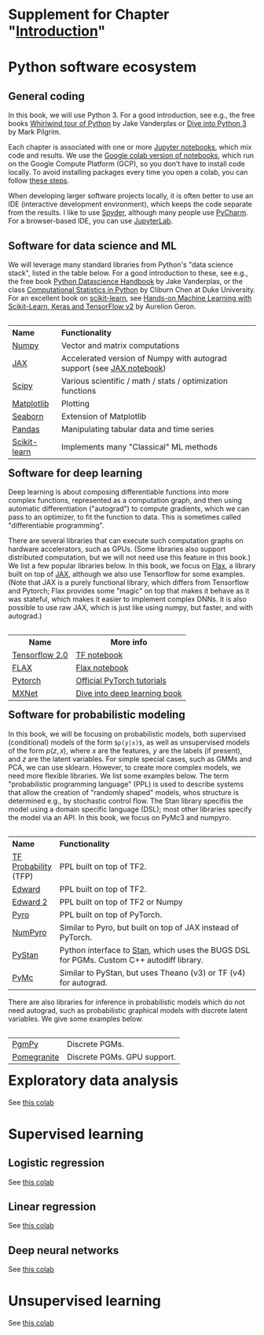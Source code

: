 # Supplement for Chapter "[Introduction](https://htmlpreview.github.io/?https://github.com/probml/pyprobml/blob/master/chapters/intro/intro.html)"

# Python software ecosystem

## General coding

In this book, we will use Python 3.
For a good introduction, see e.g., the free books [Whirlwind tour of Python](https://github.com/jakevdp/WhirlwindTourOfPython)  by Jake Vanderplas or [Dive into Python 3](https://www.diveinto.org/python3/table-of-contents.html) by Mark Pilgrim.

Each chapter is associated with one or more
 <a href="https://jupyter.org/">Jupyter notebooks</a>,
which mix code and results.
We use the [Google colab version of notebooks](https://colab.research.google.com/), which run on the Google Compute Platform (GCP),
so you don't have to install code locally.
To avoid installing packages every time you open a colab,
you can follow [these steps](https://stackoverflow.com/questions/55253498/how-do-i-install-a-library-permanently-in-colab).


When developing larger software projects locally, it is often better to use an 
 IDE (interactive development environment),
 which keeps the code separate from the results.
I like to use 
<a href="https://www.spyder-ide.org">Spyder</a>,
although many people use
<a href="https://www.jetbrains.com/pycharm/">PyCharm</a>.
For a browser-based IDE, you can use
<a href="https://github.com/jupyterlab/jupyterlab">JupyterLab</a>.

## Software for data science and ML

We will leverage many standard libraries from Python's "data science stack", listed in the table below.
For a good introduction to these, see e.g., the free book [Python Datascience Handbook](https://github.com/jakevdp/PythonDataScienceHandbook) by Jake Vanderplas,
or the class [Computational Statistics in Python](http://people.duke.edu/~ccc14/sta-663-2019/)  by Cliburn Chen at Duke University. For an excellent book on [scikit-learn](https://scikit-learn.org/stable/), see [Hands-on Machine Learning with Scikit-Learn, Keras and TensorFlow v2](https://github.com/ageron/handson-ml2) by Aurelion Geron.

<table align="left">
<tr>
<th style="text-align:left">Name</th>
<th  style="text-align:left">Functionality</th>
<tr>
    <td  style="text-align:left"> <a href="http://www.numpy.org">Numpy</a>
<td  style="text-align:left"> Vector and matrix computations
 <tr>
         <td> <a href="http://github.com/google/jax">JAX</a>
            <td>Accelerated version of Numpy with autograd support
             (see
              <a href="https://colab.research.google.com/github/probml/pyprobml/blob/master/notebooks/intro/jax.ipynb">JAX notebook</a>)
<tr>
    <td style="text-align:left"> <a href="http://www.scipy.org">Scipy</a>
<td style="text-align:left"> Various scientific / math / stats / optimization functions    
<tr>
    <td style="text-align:left"> <a href="http://matplotlib.org">Matplotlib</a>
<td style="text-align:left"> Plotting
<tr>
    <td style="text-align:left"> <a href="https://seaborn.pydata.org/">Seaborn</a>
        <td style="text-align:left"> Extension of Matplotlib
<tr>
<td style="text-align:left"> <a href="http://pandas.pydata.org">Pandas</a>
<td style="text-align:left"> Manipulating tabular data and time series
<tr>
    <td style="text-align:left"> <a href="http://scikit-learn.org">Scikit-learn</a>
    <td style="text-align:left"> Implements many "Classical" ML methods </td>
</tr>
</table>
         
## Software for deep learning <a class="anchor" id="DL"></a>


Deep learning is about composing differentiable functions into more complex functions, represented as a computation graph, and then using automatic differentiation ("autograd") to compute gradients, which we can pass to an optimizer, to fit the function to data. This is sometimes called "differentiable programming".

There are several libraries that can execute such computation graphs on hardware accelerators, such as GPUs. (Some libraries also support distributed computation, but we will not need use this feature in this book.) We list a few popular libraries below.  In this book, we focus on [Flax](https://github.com/google/flax), a library built on top of [JAX](https://colab.research.google.com/github/probml/pyprobml/blob/master/notebooks/intro/jax.ipynb), although we also use Tensorflow for some examples. (Note that JAX is a purely functional library, which differs from Tensorflow and  Pytorch; Flax provides some "magic" on top that makes it behave as it was stateful, which  makes it easier to implement complex DNNs. It is also possible to use raw JAX, which is just like using numpy, but faster, and with autograd.)  
     
     
 <table align="left">
    <tr>
        <th>Name</th>
      <th>More info</th>
    <tr> 
        <td> <a href="http://www.tensorflow.org">Tensorflow 2.0</a></td>
     <td><a href="https://colab.research.google.com/github/probml/pyprobml/blob/master/notebooks/intro/tf.ipynb">TF notebook</a>
               <tr>
        <td> <a href="https://github.com/google/flax">FLAX</a>
            <td> <a href="https://colab.research.google.com/github/probml/pyprobml/blob/master/notebooks/intro/flax.ipynb"> Flax notebook</a>
    <tr>
        <td> <a href="http://pytorch.org">Pytorch</a>
       <td>
       <a href="https://pytorch.org/tutorials/">Official PyTorch tutorials</a>
              <tr>
        <td> <a href="https://mxnet.apache.org/">MXNet</a>
              <td>
                <a href="http://www.d2l.ai/">  Dive into deep learning book</a>       
</table>
        
## Software for probabilistic modeling <a class="anchor" id="PPL"></a>

In this book, we will be focusing on probabilistic models, both supervised (conditional) models of the form `$p(y|x)$`, as well as unsupervised models of the form $p(z,x)$, where $x$ are the features, $y$ are the labels (if present), and $z$ are the latent variables. For simple special cases, such as GMMs and PCA, we can use sklearn. However, to create more complex models, we need more flexible libraries. We list some examples below.
The term  "probabilistic programming language" (PPL) is used to describe systems that allow the creation of "randomly shaped" models, whos structure is determined e.g., by stochastic control flow.  The Stan library specifiis the model using a domain specific language (DSL); most other libraries specify the model via an API. In this book, we focus on PyMc3 and numpyro.


<table align="left">
<tr>
<th style="text-align:left">Name</th>
<th style="text-align:left" width="400">Functionality</th>
  <tr>
     <td style="text-align:left"> <a href="https://www.tensorflow.org/probability">TF Probability</a> (TFP)
         <td style="text-align:left"> PPL built on top of TF2.
    <tr>
      <td style="text-align:left"> <a href="http://edwardlib.org/">Edward</a> 
         <td style="text-align:left"> PPL built on top of TF2.
          <tr>
 <td style="text-align:left"> <a href="https://github.com/google/edward2">Edward 2</a> 
         <td style="text-align:left"> PPL built on top of TF2 or Numpy
    <tr>
    <td style="text-align:left"> <a href="https://github.com/pyro-ppl/pyro">Pyro</a>
<td  style="text-align:left"> PPL built on top of PyTorch.
<tr>
    <td style="text-align:left"> <a href="https://github.com/pyro-ppl/numpyro">NumPyro</a>
<td style="text-align:left"> Similar to Pyro, but built on top of JAX instead of PyTorch.
<tr>
     <td style="text-align:left"> <a href="https://pystan.readthedocs.io/en/latest/">PyStan</a>
    <td style="text-align:left"> Python interface to <a href="https://mc-stan.org">Stan</a>, which uses the BUGS DSL for PGMs. Custom C++ autodiff library.
              <tr>
     <td style="text-align:left"> <a href="https://docs.pymc.io/">PyMc</a>
         <td style="text-align:left"> Similar to PyStan, but uses Theano (v3) or TF (v4) for autograd.
 </table>


There are also libraries for inference in probabilistic models which do not need autograd, such as probabilistic graphical models with discrete latent variables. We give some examples below.

<table align="left">
 <tr>
     <td style="text-align:left"> <a href="http://pgmpy.org/">PgmPy</a>
         <td style="text-align:left">  Discrete PGMs. 
<tr>            
     <td style="text-align:left"> <a href="https://pomegranate.readthedocs.io/en/latest/index.html">Pomegranite</a>
        <td style="text-align:left"> Discrete PGMs. GPU support.
</table>
          
 # Exploratory data analysis <a class="anchor" id="EDA"></a>
 
 See [this colab](https://colab.research.google.com/github/probml/pyprobml/blob/master/notebooks/intro/data.ipynb) 
 
 # Supervised learning
 
 ## Logistic regression <a class="anchor" id="logreg"></a>
 
 See [this colab](https://colab.research.google.com/github/probml/pyprobml/blob/master/notebooks/intro/logreg.ipynb) 
 
 ## Linear regression <a class="anchor" id="linreg"></a>
 
 See [this colab](https://colab.research.google.com/github/probml/pyprobml/blob/master/notebooks/intro/linreg.ipynb) 
 
 ## Deep neural networks <a class="anchor" id="DNN"></a>
 
 See [this colab](https://colab.research.google.com/github/probml/pyprobml/blob/master/notebooks/dnn/dnn.ipynb) 
 
 # Unsupervised learning <a class="anchor" id="unsuper"></a>
 
 See [this colab](https://colab.research.google.com/github/probml/pyprobml/blob/master/notebooks/intro/unsuper.ipynb) 
 
